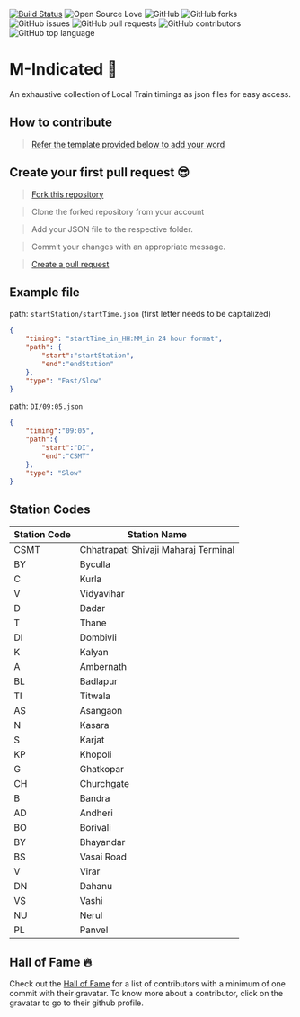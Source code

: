 [![Build Status](https://travis-ci.org/Showndarya/Hacktoberfest.svg?branch=master)](https://travis-ci.org/Showndarya/Hacktoberfest)
![Open Source Love](https://img.shields.io/badge/Open%20Source-%E2%9D%A4-red.svg)
![GitHub](https://img.shields.io/github/license/kjsce-codecell/m-indicated.svg)
![GitHub forks](https://img.shields.io/github/forks/kjsce-codecell/m-indicated.svg)
![GitHub issues](https://img.shields.io/github/issues/kjsce-codecell/m-indicated.svg)
![GitHub pull requests](https://img.shields.io/github/issues-pr/kjsce-codecell/m-indicated.svg)
![GitHub contributors](https://img.shields.io/github/contributors/kjsce-codecell/m-indicated.svg)
![GitHub top language](https://img.shields.io/github/languages/top/kjsce-codecell/m-indicated.svg)

# M-Indicated :book:

An exhaustive collection of Local Train timings as json files for easy access.

## How to contribute 

> [Refer the template provided below to add your word](https://github.com/kjsce-codecell/m-indicated/CONTRIBUTING.md)

## Create your first pull request :sunglasses:

> [Fork this repository](https://help.github.com/articles/fork-a-repo/)

>  Clone the forked repository from your account

> Add your JSON file to the respective folder.

> Commit your changes with an appropriate message.

> [Create a pull request](https://help.github.com/articles/creating-a-pull-request-from-a-fork/)

## Example file
path: `startStation/startTime.json` (first letter needs to be capitalized)
```json
{
    "timing": "startTime_in_HH:MM_in 24 hour format",
    "path": {
        "start":"startStation",
        "end":"endStation"
    },
    "type": "Fast/Slow"
}
```

path: `DI/09:05.json`
```json
{
    "timing":"09:05",
    "path":{
        "start":"DI",
        "end":"CSMT"
    },
    "type": "Slow"
}
```

## Station Codes  
Station Code | Station Name |
--- | --- |
CSMT | Chhatrapati Shivaji Maharaj Terminal |
BY | Byculla |
C | Kurla |
V | Vidyavihar |
D | Dadar |
T | Thane |
DI | Dombivli |
K | Kalyan |
A | Ambernath |
BL | Badlapur |
TI | Titwala |
AS | Asangaon |
N | Kasara |
S | Karjat |
KP | Khopoli |
G | Ghatkopar |
CH | Churchgate |
B | Bandra |
AD | Andheri |
BO | Borivali |
BY | Bhayandar |
BS | Vasai Road |
V | Virar |
DN | Dahanu |
VS | Vashi |
NU | Nerul |
PL | Panvel |



## Hall of Fame :fire:

Check out the [Hall of Fame]() for a list of contributors with a minimum of one commit with their gravatar. To know more about a contributor, click on the gravatar to go to their github profile.